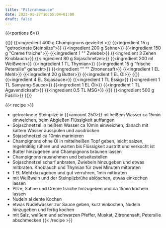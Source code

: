 ```yaml
---
title: "Pilzrahmsauce"
date: 2023-01-27T16:55:04+01:00
draft: false
---
```


{{<portions 6>}}

{{<ingredients>}}
    {{<ingredient 400 g Champignons geviertel >}}
    {{<ingredient 15 g "getrocknete Steinpilze">}}
    {{<ingredient 200 g Sahne>}}
    {{<ingredient 150 g "Creme fraiche">}}
    {{<ingredient 1 "" Zwiebel>}}
    {{<ingredient 3 Zehen Knoblauch>}}
    {{<ingredient 80 g Sojaschnetzel>}}
    {{<ingredient 200 ml Weißwein>}}
    {{<ingredient 1 TL Thymian>}}
    {{<ingredient 15 g "frische Petersilie" gehackt>}}
    {{<ingredient "" "" Zitronensaft>}}
    {{<ingredient 1 EL Mehl>}}
    {{<ingredient 20 g Butter>}}
    {{<ingredient 1 EL Öl>}}
    {{<ingredient-group Marinade>}}
        {{<ingredient 4 EL Sojasauce>}}
        {{<ingredient 1 TL Essig>}}
        {{<ingredient 1 TL Samyang-Sauce>}}
        {{<ingredient 1 EL Öl>}}
        {{<ingredient 1 TL Agavendicksaft>}}
        {{<ingredient 0.5 TL MSG>}}
    {{</ingredient-group>}}
    {{<ingredient 500 g Fusilli>}}
{{</ingredients>}}

{{< recipe >}}
- getrocknete Steinpilze in {{<amount 250>}} ml heißem Wasser ca 15min einweichen, beim Abgießen Flüssigkeit auffangen
- Sojaschnetzel in heißem Wasser ca 10min einweichen, danach mit kaltem Wasser ausspülen und ausdrücken
- Sojaschnetzel ca 10min marinieren
- Champignons ohne Öl in mittelheißen Topf geben, leicht salzen, regelmäßig rühren und warten bis Flüssigkeit austritt und verkocht ist
- Butter hinzugeben und Champignons bräunen lassen
- Champignons rausnehmen und beiseitestellen
- Sojaschnetzel scharf anbraten, Zwiebeln hinzugeben und etwas mitbraten. Knoblauch und Thymian für zwei Minuten mitbraten
- 1 EL Mehl dazugeben und gut verruhren, 1min mitbraten
- mit Weißwein und der Steinpilzbrühe ablöschen, etwas einkochen lassen
- Pilze, Sahne und Creme fraiche hinzugeben und ca 15min köcheln lassen
- Nudeln al dente Kochen
- etwas Nudelwasser zur Sauce geben, kurz einkochen, Nudeln hinzugeben und fertig kochen
- mit Salz, weißem und schwarzen Pfeffer, Muskat, Zitronensaft, Petersilie abschmecken
{{< /recipe >}}